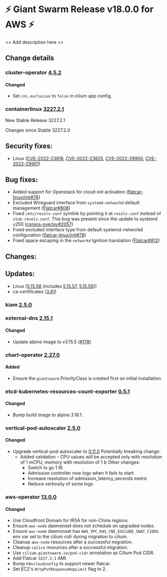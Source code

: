 # :zap: Giant Swarm Release v18.0.0 for AWS :zap:

<< Add description here >>

## Change details


### cluster-operator [4.5.2](https://github.com/giantswarm/cluster-operator/releases/tag/v4.5.2)

#### Changed
- Set `cni.exclusive` to `false` in cilium app config.



### containerlinux [3227.2.1](https://www.flatcar-linux.org/releases/#release-3227.2.1)

New Stable Release 3227.2.1

Changes since Stable 3227.2.0

## Security fixes:

- Linux ([CVE-2022-23816](https://nvd.nist.gov/vuln/detail/CVE-2022-23816), [CVE-2022-23825](https://nvd.nist.gov/vuln/detail/CVE-2022-23825), [CVE-2022-29900](https://nvd.nist.gov/vuln/detail/CVE-2022-29900), [CVE-2022-29901](https://nvd.nist.gov/vuln/detail/CVE-2022-29901))

## Bug fixes:

- Added support for Openstack for cloud-init activation ([flatcar-linux/init#76](https://github.com/flatcar-linux/init/pull/76))
- Excluded Wireguard interface from `systemd-networkd` default management ([Flatcar#808](https://github.com/flatcar-linux/Flatcar/issues/808))
- Fixed `/etc/resolv.conf` symlink by pointing it at `resolv.conf` instead of `stub-resolv.conf`. This bug was present since the update to systemd v250 ([coreos-overlay#2057](https://github.com/flatcar-linux/coreos-overlay/pull/2057))
- Fixed excluded interface type from default systemd-networkd configuration ([flatcar-linux/init#78](https://github.com/flatcar-linux/init/pull/78))
- Fixed space escaping in the `networkd` Ignition translation ([Flatcar#812](https://github.com/flatcar-linux/Flatcar/issues/812))

## Changes:


## Updates:

- Linux ([5.15.58](https://lwn.net/Articles/902917) (includes [5.15.57](https://lwn.net/Articles/902317), [5.15.56](https://lwn.net/Articles/902101)))
- ca-certificates ([3.81](https://firefox-source-docs.mozilla.org/security/nss/releases/nss_3_81.html))



### kiam [2.5.0](https://github.com/giantswarm/kiam-app/releases/tag/v2.5.0)




### external-dns [2.15.1](https://github.com/giantswarm/external-dns-app/releases/tag/v2.15.1)

#### Changed
- Update alpine image to v3.15.5 ([#178](https://github.com/giantswarm/external-dns-app/pull/178))



### chart-operator [2.27.0](https://github.com/giantswarm/chart-operator/releases/tag/v2.27.0)

#### Added
- Ensure the `giantswarm` PriorityClass is created first on initial installation.



### etcd-kubernetes-resources-count-exporter [0.5.1](https://github.com/giantswarm/etcd-kubernetes-resources-count-exporter/releases/tag/v0.5.1)

#### Changed
- Bump build image to alpine 3.16.1.



### vertical-pod-autoscaler [2.5.0](https://github.com/giantswarm/vertical-pod-autoscaler-app/releases/tag/v2.5.0)

#### Changed
- Upgrade vertical-pod-autoscaler to [0.11.0](https://github.com/kubernetes/autoscaler/releases/tag/vertical-pod-autoscaler-0.11.0)
  Potentially breaking change:
  - Added validation - CPU values will be accepted only with resolution of 1 mCPU, memory with resolution of 1 b
  Other changes:
    - Switch to go 1.16
    - Admission controller now logs when it fails to start
    - Increase resolution of admission_latency_seconds metric
    - Reduce verbosity of some logs



### aws-operator [13.0.0](https://github.com/giantswarm/aws-operator/releases/tag/v13.0.0)

#### Changed
- Use Cloudfront Domain for IRSA for non-China regions.
- Ensure `aws-node` daemonset does not schedule on upgraded nodes.
- Ensure `aws-node` daemonset has `AWS_VPC_K8S_CNI_EXCLUDE_SNAT_CIDRS` env var set to the cilium cidr during migration to cilium.
- Cleanup `aws-node` resources after a successful migration.
- Cleanup `calico` resources after a successful migration.
- Use `cilium.giantswarm.io/pod-cidr` annotation as Cilium Pod CIDR.
- Add Flatcar `3227.2.1` AMI.
- Bump `k8scloudconfig` to support newer flatcar.
- Set EC2's `HttpPutResponseHopLimit` flag to 2.